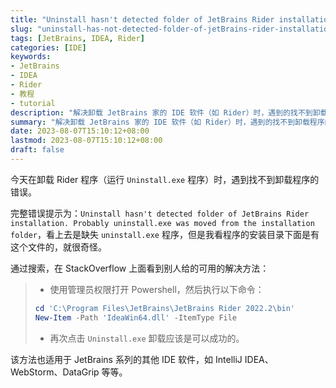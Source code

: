 ```yaml
---
title: "Uninstall hasn't detected folder of JetBrains Rider installation"
slug: "uninstall-has-not-detected-folder-of-jetBrains-rider-installation"
tags: [JetBrains, IDEA, Rider]
categories: [IDE]
keywords:
- JetBrains
- IDEA
- Rider
- 教程
- tutorial
description: "解决卸载 JetBrains 家的 IDE 软件（如 Rider）时，遇到的找不到卸载程序的错误。"
summary: "解决卸载 JetBrains 家的 IDE 软件（如 Rider）时，遇到的找不到卸载程序的错误。"
date: 2023-08-07T15:10:12+08:00
lastmod: 2023-08-07T15:10:12+08:00
draft: false
---
```


今天在卸载 Rider 程序（运行 `Uninstall.exe` 程序）时，遇到找不到卸载程序的错误。

完整错误提示为：`Uninstall hasn't detected folder of JetBrains Rider installation. Probably uninstall.exe was moved from the installation folder`，看上去是缺失 `uninstall.exe` 程序，但是我看程序的安装目录下面是有这个文件的，就很奇怪。

通过搜索，在 StackOverflow 上面看到别人给的可用的解决方法：

>- 使用管理员权限打开 Powershell，然后执行以下命令：
>
>  ```powershell
>  cd 'C:\Program Files\JetBrains\JetBrains Rider 2022.2\bin'
>  New-Item -Path 'IdeaWin64.dll' -ItemType File
>  ```
>
>- 再次点击 `Uninstall.exe` 卸载应该是可以成功的。

该方法也适用于 JetBrains 系列的其他 IDE 软件，如 IntelliJ IDEA、WebStorm、DataGrip 等等。
